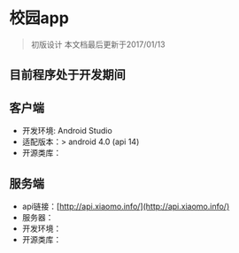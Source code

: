 # 校园app

> 初版设计
> 本文档最后更新于2017/01/13

## 目前程序处于开发期间


## 客户端

- 开发环境: Android Studio 
- 适配版本：> android 4.0 (api 14)
- 开源类库：



## 服务端

- api链接：[http://api.xiaomo.info/](http://api.xiaomo.info/)
- 服务器：
- 开发环境：
- 开源类库：
